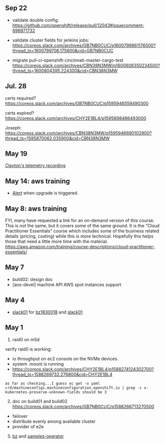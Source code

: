 
## Sep 22

* validate double config: https://github.com/openshift/release/pull/12043#issuecomment-696971732

* validate cluster fields for jenkins jobs: https://coreos.slack.com/archives/GB7NB0CUC/p1600799861176500?thread_ts=1600799706.175600&cid=GB7NB0CUC

* migrate pull-ci-openshift-cincinnati-master-cargo-test https://coreos.slack.com/archives/CBN38N3MW/p1600808350234500?thread_ts=1600804395.224300&cid=CBN38N3MW


## Jul. 28

certs required? https://coreos.slack.com/archives/GB7NB0CUC/p1595946559490300

certs expired? https://coreos.slack.com/archives/CHY2E1BL4/p1595898486493000

Joseph: https://coreos.slack.com/archives/CBN38N3MW/p1595946690102900?thread_ts=1595870062.035900&cid=CBN38N3MW





## May 19

[Clayton's telemetry recording](https://coreos.slack.com/archives/GB7NB0CUC/p1589899863018700)

## May 14: aws training

* [Alert](https://coreos.slack.com/archives/CHY2E1BL4/p1589458825068200?thread_ts=1589443485.063900&cid=CHY2E1BL4) when upgrade is triggered.


## May 8: aws training

FYI, many have requested a link for an on-demand version of this course. This is not the same, but it covers some of the same ground. It is the "Cloud Practitioner Essentials" course which includes some of the business related details (pricing, costing) while this is more technical. Hopefully this helps those that need a little more time with the material. https://aws.amazon.com/training/course-descriptions/cloud-practitioner-essentials/

## May 7

* build02: design doc
* [aos-devel] machine API AWS spot instances support


## May 4

* [slack01](https://coreos.slack.com/archives/CHY2E1BL4/p1588269732276800) for [bz1830018](https://bugzilla.redhat.com/show_bug.cgi?id=1830018) and [slack01](https://coreos.slack.com/archives/GB7NB0CUC/p1588604917370000)




## May 1

1. raid0 on m5d

verify raid0 is working:

* io throughput on ec2 console on the NVMe devices.
* system .mount is running
* https://coreos.slack.com/archives/CHY2E1BL4/p1588274124302700?thread_ts=1588269732.276800&cid=CHY2E1BL4

```
as far as checking...I guess oc get -o yaml crd/machineconfigs.machineconfiguration.openshift.io | grep -c x-kubernetes-preserve-unknown-fields should be 3
```

2. doc on build01 and build02
https://coreos.slack.com/archives/GB7NB0CUC/p1588266713270500

* failover
* distribute evenly among available cluster
* provider of e2e

3. [bz](https://bugzilla.redhat.com/show_bug.cgi?id=1828065#c16) and [samples-operator](https://docs.openshift.com/container-platform/4.1/openshift_images/configuring-samples-operator.html)
